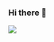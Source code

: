 ### Hi there 👋

<img src="https://img.shields.io/badge/Tistory-FFFFFF?style=flat-square&logo=tstory&logoColor=black"/>
